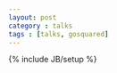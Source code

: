 ```yaml
---
layout: post
category : talks
tags : [talks, gosquared]
---
```

{% include JB/setup %}

<object style="height: 390px; width: 640px"><param name="movie" value="http://www.youtube.com/v/2n7o15laf0Q?version=3"></param><param name="allowFullScreen" value="true"></param><param name="allowScriptAccess" value="always"></param><embed src="http://www.youtube.com/v/2n7o15laf0Q?version=3" type="application/x-shockwave-flash" allowfullscreen="true" allowScriptAccess="always" width="640" height="360"></embed></object>

